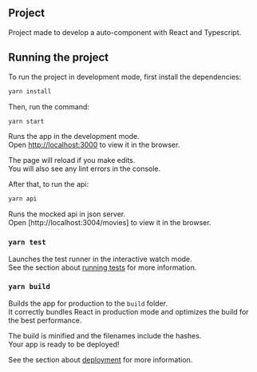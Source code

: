 ## Project
Project made to develop a auto-component with React and Typescript.
## Running the project
To run the project in development mode, first install the dependencies:
```bash
yarn install
```
Then, run the command:
```bash
yarn start
```
Runs the app in the development mode.\
Open [http://localhost:3000](http://localhost:3000) to view it in the browser.

The page will reload if you make edits.\
You will also see any lint errors in the console.

After that, to run the api:
```bash
yarn api
```
Runs the mocked api in json server.\
Open [http://localhost:3004/movies] to view it in the browser.

### `yarn test`

Launches the test runner in the interactive watch mode.\
See the section about [running tests](https://facebook.github.io/create-react-app/docs/running-tests) for more information.

### `yarn build`

Builds the app for production to the `build` folder.\
It correctly bundles React in production mode and optimizes the build for the best performance.

The build is minified and the filenames include the hashes.\
Your app is ready to be deployed!

See the section about [deployment](https://facebook.github.io/create-react-app/docs/deployment) for more information.
